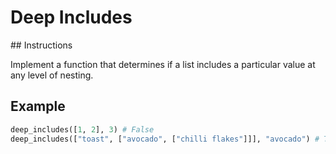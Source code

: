 # Deep Includes

## Instructions

Implement a function that determines if a list includes a particular value at any level of nesting.

## Example

```py
deep_includes([1, 2], 3) # False
deep_includes(["toast", ["avocado", ["chilli flakes"]]], "avocado") # True
```